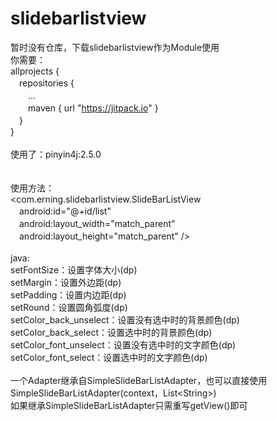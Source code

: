 # slidebarlistview
暂时没有仓库，下载slidebarlistview作为Module使用<br/>
你需要：<br/>
allprojects {<br/>
　repositories {<br/>
　　...<br/>
　　maven { url "https://jitpack.io" }<br/>
　}<br/>
}<br/>
<br/>
使用了：pinyin4j:2.5.0<br/>
<br/>
<br/>
使用方法：<br/>
<com.erning.slidebarlistview.SlideBarListView<br/>
　android:id="@+id/list"<br/>
　android:layout_width="match_parent"<br/>
　android:layout_height="match_parent" /><br/>
 <br/>
java:<br/>
setFontSize：设置字体大小(dp)<br/>
setMargin：设置外边距(dp)<br/>
setPadding：设置内边距(dp)<br/>
setRound：设置圆角弧度(dp)<br/>
setColor_back_unselect：设置没有选中时的背景颜色(dp)<br/>
setColor_back_select：设置选中时的背景颜色(dp)<br/>
setColor_font_unselect：设置没有选中时的文字颜色(dp)<br/>
setColor_font_select：设置选中时的文字颜色(dp)<br/>
<br/>
一个Adapter继承自SimpleSlideBarListAdapter，也可以直接使用SimpleSlideBarListAdapter(context，List\<String>)<br/>
如果继承SimpleSlideBarListAdapter只需重写getView()即可<br/>
